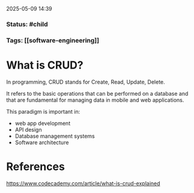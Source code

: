 2025-05-09 14:39

### Status:  #child

### Tags: [[software-engineering]]

# What is CRUD?

In programming, CRUD stands for Create, Read, Update, Delete.

It refers to the basic operations that can be performed on a database and that are fundamental for managing data in mobile and web applications.

This paradigm is important in:
 - web app development
 - API design
 - Database management systems
 - Software architecture







# References

https://www.codecademy.com/article/what-is-crud-explained








